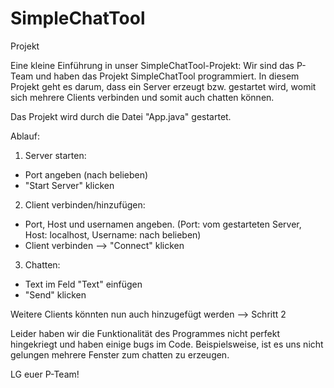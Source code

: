# SimpleChatTool
Projekt
 
Eine kleine Einführung in unser SimpleChatTool-Projekt:
Wir sind das P-Team und haben das Projekt SimpleChatTool programmiert. 
In diesem Projekt geht es darum, dass ein Server erzeugt bzw. gestartet wird, womit sich mehrere Clients verbinden und somit auch chatten können.



Das Projekt wird durch die Datei "App.java" gestartet.

Ablauf:
1. Server starten:
- Port angeben (nach belieben)
- "Start Server" klicken

2. Client verbinden/hinzufügen:
- Port, Host und usernamen angeben. (Port: vom gestarteten Server, Host: localhost, Username: nach belieben)
- Client verbinden --> "Connect" klicken

3. Chatten:
- Text im Feld "Text" einfügen 
- "Send" klicken

Weitere Clients könnten nun auch hinzugefügt werden --> Schritt 2


Leider haben wir die Funktionalität des Programmes nicht perfekt hingekriegt und haben einige bugs im Code. 
Beispielsweise, ist es uns nicht gelungen mehrere Fenster zum chatten zu erzeugen. 

LG
euer P-Team!


